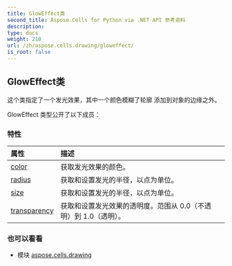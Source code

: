 ```yaml
---
title: GlowEffect类
second_title: Aspose.Cells for Python via .NET API 参考资料
description:
type: docs
weight: 210
url: /zh/aspose.cells.drawing/gloweffect/
is_root: false
---
```

## GlowEffect类
这个类指定了一个发光效果，其中一个颜色模糊了轮廓
添加到对象的边缘之外。



GlowEffect 类型公开了以下成员：

### 特性
|属性|描述|
| :- | :- |
| [color](/cells/python-net/zh/aspose.cells.drawing/gloweffect/color) |获取发光效果的颜色。|
| [radius](/cells/python-net/zh/aspose.cells.drawing/gloweffect/radius) |获取和设置发光的半径，以点为单位。|
| [size](/cells/python-net/zh/aspose.cells.drawing/gloweffect/size) |获取和设置发光的半径，以点为单位。|
| [transparency](/cells/python-net/zh/aspose.cells.drawing/gloweffect/transparency) |获取和设置发光效果的透明度。范围从 0.0（不透明）到 1.0（透明）。|



### 也可以看看
* 模块 [aspose.cells.drawing](..)
